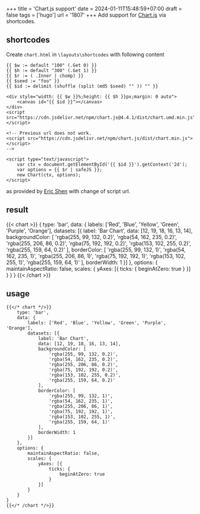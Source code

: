 +++
title = 'Chart.js support'
date = 2024-01-11T15:48:59+07:00
draft = false
tags = ['hugo']
url = '1807'
+++
Add support for [Chart.js](https://www.chartjs.org/) via shortcodes.
<!--more-->


## shortcodes
Create `chart.html` in `\layouts\shortcodes` with following content

```
{{ $w := default "100" (.Get 0) }}
{{ $h := default "300" (.Get 1) }}
{{ $r := ( .Inner | chomp) }}
{{ $seed := "foo" }}
{{ $id := delimit (shuffle (split (md5 $seed) "" )) "" }}

<div style="width: {{ $w }}%;height: {{ $h }}px;margin: 0 auto">
    <canvas id="{{ $id }}"></canvas>
</div>
<script src="https://cdn.jsdelivr.net/npm/chart.js@4.4.1/dist/chart.umd.min.js"></script>

<!-- Previous url does not work.
<script src="https://cdn.jsdelivr.net/npm/chart.js/dist/chart.min.js"></script>
-->

<script type="text/javascript">
    var ctx = document.getElementById('{{ $id }}').getContext('2d');
    var options = {{ $r | safeJS }};
    new Chart(ctx, options);
</script>
```

as provided by [Eric Shen](https://github.com/shen-yu/hugo-chart/blob/master/layouts/shortcodes/chart.html) with change of script url.


## result
{{< chart >}}
{
    type: 'bar',
    data: {
        labels: ['Red', 'Blue', 'Yellow', 'Green', 'Purple', 'Orange'],
        datasets: [{
            label: 'Bar Chart',
            data: [12, 19, 18, 16, 13, 14],
            backgroundColor: [
                'rgba(255, 99, 132, 0.2)',
                'rgba(54, 162, 235, 0.2)',
                'rgba(255, 206, 86, 0.2)',
                'rgba(75, 192, 192, 0.2)',
                'rgba(153, 102, 255, 0.2)',
                'rgba(255, 159, 64, 0.2)'
            ],
            borderColor: [
                'rgba(255, 99, 132, 1)',
                'rgba(54, 162, 235, 1)',
                'rgba(255, 206, 86, 1)',
                'rgba(75, 192, 192, 1)',
                'rgba(153, 102, 255, 1)',
                'rgba(255, 159, 64, 1)'
            ],
            borderWidth: 1
        }]
    },
    options: {
        maintainAspectRatio: false,
        scales: {
            yAxes: [{
                ticks: {
                    beginAtZero: true
                }
            }]
        }
    }
}
{{< /chart >}}


## usage

```
{{</* chart */>}}
    type: 'bar',
    data: {
        labels: ['Red', 'Blue', 'Yellow', 'Green', 'Purple', 'Orange'],
        datasets: [{
            label: 'Bar Chart',
            data: [12, 19, 18, 16, 13, 14],
            backgroundColor: [
                'rgba(255, 99, 132, 0.2)',
                'rgba(54, 162, 235, 0.2)',
                'rgba(255, 206, 86, 0.2)',
                'rgba(75, 192, 192, 0.2)',
                'rgba(153, 102, 255, 0.2)',
                'rgba(255, 159, 64, 0.2)'
            ],
            borderColor: [
                'rgba(255, 99, 132, 1)',
                'rgba(54, 162, 235, 1)',
                'rgba(255, 206, 86, 1)',
                'rgba(75, 192, 192, 1)',
                'rgba(153, 102, 255, 1)',
                'rgba(255, 159, 64, 1)'
            ],
            borderWidth: 1
        }]
    },
    options: {
        maintainAspectRatio: false,
        scales: {
            yAxes: [{
                ticks: {
                    beginAtZero: true
                }
            }]
        }
    }
}
{{</* /chart */>}}
```
